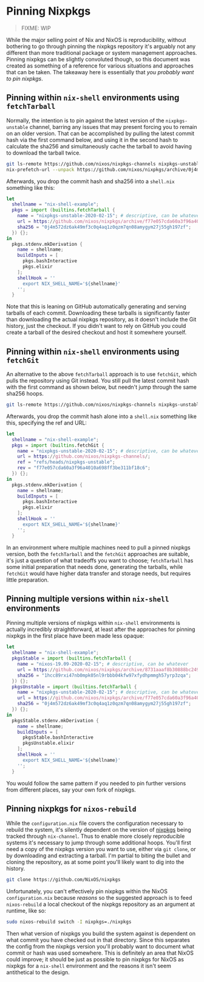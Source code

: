 # Pinning Nixpkgs

> FIXME: WIP

While the major selling point of Nix and NixOS is reproducibility, without
bothering to go through pinning the nixpkgs repository it's arguably not any
different than more traditional package or system management approaches.
Pinning nixpkgs can be slightly convoluted though, so this document was created
as something of a reference for various situations and approaches that can be
taken.  The takeaway here is essentially that *you probably want to pin
nixpkgs*.

## Pinning within `nix-shell` environments using `fetchTarball`

Normally, the intention is to pin against the latest version of the
`nixpkgs-unstable` channel, barring any issues that may present forcing you to
remain on an older version.  That can be accomplished by pulling the latest
commit hash via the first command below, and using it in the second hash to
calculate the sha256 and simultaneously cache the tarball to avoid having to
download the tarball twice.

```sh
git ls-remote https://github.com/nixos/nixpkgs-channels nixpkgs-unstable
nix-prefetch-url --unpack https://github.com/nixos/nixpkgs/archive/0j4m572dz6ak49mf3c0q4aq1z0qzm7qn08amygym27j55gh197zf.tar.gz
```

Afterwards, you drop the commit hash and sha256 into a `shell.nix` something
like this:

```nix
let
  shellname = "nix-shell-example";
  pkgs = import (builtins.fetchTarball {
    name = "nixpkgs-unstable-2020-02-15"; # descriptive, can be whatever
    url = https://github.com/nixos/nixpkgs/archive/f77e057cda60a3f96a4010a698ff3be311bf18c6.tar.gz;
    sha256 = "0j4m572dz6ak49mf3c0q4aq1z0qzm7qn08amygym27j55gh197zf";
  }) {};
in
  pkgs.stdenv.mkDerivation {
    name = shellname;
    buildInputs = [
      pkgs.bashInteractive
      pkgs.elixir
    ];
    shellHook = ''
      export NIX_SHELL_NAME='${shellname}'
    '';
  }
```

Note that this is leaning on GitHub automatically generating and serving
tarballs of each commit.  Downloading these tarballs is significantly faster
than downloading the actual nixpkgs repository, as it doesn't include the Git
history, just the checkout.  If you didn't want to rely on GitHub you could
create a tarball of the desired checkout and host it somewhere yourself.

## Pinning within `nix-shell` environments using `fetchGit`

An alternative to the above `fetchTarball` approach is to use `fetchGit`, which
pulls the repository using Git instead.  You still pull the latest commit hash
with the first command as shown below, but needn't jump through the same sha256
hoops.

```sh
git ls-remote https://github.com/nixos/nixpkgs-channels nixpkgs-unstable
```

Afterwards, you drop the commit hash alone into a `shell.nix` something like
this, specifying the ref and URL:

```nix
let
  shellname = "nix-shell-example";
  pkgs = import (builtins.fetchGit {
    name = "nixpkgs-unstable-2020-02-15"; # descriptive, can be whatever
    url = https://github.com/nixos/nixpkgs-channels/;
    ref = "refs/heads/nixpkgs-unstable";
    rev = "f77e057cda60a3f96a4010a698ff3be311bf18c6";
  }) {};
in
  pkgs.stdenv.mkDerivation {
    name = shellname;
    buildInputs = [
      pkgs.bashInteractive
      pkgs.elixir
    ];
    shellHook = ''
      export NIX_SHELL_NAME='${shellname}'
    '';
  }
```

In an environment where multiple machines need to pull a pinned nixpkgs version,
both the `fetchTarball` and the `fetchGit` approaches are suitable, it's just a
question of what tradeoffs you want to choose; `fetchTarball` has some initial
preparation that needs done, generating the tarballs, while `fetchGit` would
have higher data transfer and storage needs, but requires little preparation.

## Pinning multiple versions within `nix-shell` environments

Pinning multiple versions of nixpkgs within `nix-shell` environments is actually
incredibly straightforward, at least after the approaches for pinning nixpkgs in
the first place have been made less opaque:

```nix
let
  shellname = "nix-shell-example";
  pkgsStable = import (builtins.fetchTarball {
    name = "nixos-19.09-2020-02-15"; # descriptive, can be whatever
    url = https://github.com/nixos/nixpkgs/archive/8731aaaf8b30888bc24994096db830993090d7c4.tar.gz;
    sha256 = "1hcc89rxi47nb0mpk05nl9rbbb04kfw97xfydhpmmgh57yrp3zqa";
  }) {};
  pkgsUnstable = import (builtins.fetchTarball {
    name = "nixpkgs-unstable-2020-02-15"; # descriptive, can be whatever
    url = https://github.com/nixos/nixpkgs/archive/f77e057cda60a3f96a4010a698ff3be311bf18c6.tar.gz;
    sha256 = "0j4m572dz6ak49mf3c0q4aq1z0qzm7qn08amygym27j55gh197zf";
  }) {};
in
  pkgsStable.stdenv.mkDerivation {
    name = shellname;
    buildInputs = [
      pkgsStable.bashInteractive
      pkgsUnstable.elixir
    ];
    shellHook = ''
      export NIX_SHELL_NAME='${shellname}'
    '';
  }
```

You would follow the same pattern if you needed to pin further versions from
different places, say your own fork of nixpkgs.

## Pinning nixpkgs for `nixos-rebuild`

While the `configuration.nix` file covers the configuration necessary to rebuild
the system, it's silently dependent on the version of
[nixpkgs](https://github.com/NixOS/nixpkgs) being tracked through `nix-channel`.
Thus to enable more closely reproducible systems it's necessary to jump through
some additional hoops.  You'll first need a copy of the nixpkgs version you want
to use, either via `git clone`, or by downloading and extracting a tarball.  I'm
partial to biting the bullet and cloning the repository, as at some point you'll
likely want to dig into the history.

```sh
git clone https://github.com/NixOS/nixpkgs
```

Unfortunately, you can't effectively pin nixpkgs within the NixOS
`configuration.nix` because *reasons* so the suggested approach is to feed
`nixos-rebuild` a local checkout of the nixpkgs repository as an argument at
runtime, like so:

```sh
sudo nixos-rebuild switch -I nixpkgs=./nixpkgs
```

Then what version of nixpkgs you build the system against is dependent on what
commit you have checked out in that directory.  Since this separates the config
from the nixpkgs version you'll probably want to document what commit or hash
was used somewhere.  This is definitely an area that NixOS could improve; it
should be just as possible to pin nixpkgs for NixOS as nixpkgs for a `nix-shell`
environment and the reasons it isn't seem antithetical to the design.


